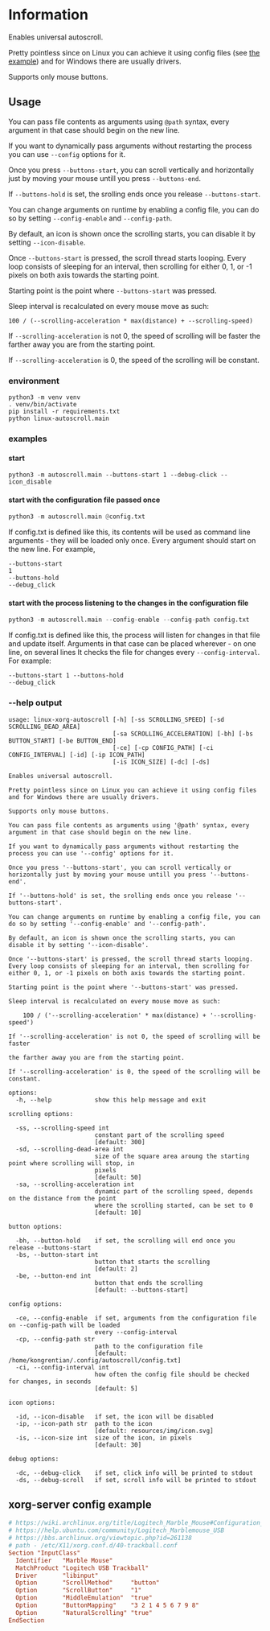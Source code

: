# Information

Enables universal autoscroll.

Pretty pointless since on Linux you can achieve it using config files
(see [the example](#xorg-server-config-example)) and for Windows there are usually drivers.

Supports only mouse buttons.

## Usage
You can pass file contents as arguments using `@path` syntax, every argument in
that case should begin on the new line.

If you want to dynamically pass arguments without restarting the process you can use `--config` options for it.

Once you press `--buttons-start`, you can scroll vertically and horizontally just by moving your mouse untill you press `--buttons-end`.

If `--buttons-hold` is set, the srolling ends once you release `--buttons-start`.

You can change arguments on runtime by enabling a config file, you can do so by setting `--config-enable` and `--config-path`.

By default, an icon is shown once the scrolling starts, you can disable it by setting `--icon-disable`.

Once `--buttons-start` is pressed, the scroll thread starts looping. Every loop consists of sleeping for an interval, then scrolling for either 0, 1, or -1 pixels on both axis towards the starting point.

Starting point is the point where `--buttons-start` was pressed.

Sleep interval is recalculated on every mouse move as such:
```
100 / (--scrolling-acceleration * max(distance) + --scrolling-speed)
```

If `--scrolling-acceleration` is not 0, the speed of scrolling will be faster
the farther away you are from the starting point.

If `--scrolling-acceleration` is 0, the speed of the scrolling will be constant.

### environment

```
python3 -m venv venv
. venv/bin/activate
pip install -r requirements.txt
python linux-autoscroll.main
```

### examples

#### start
```
python3 -m autoscroll.main --buttons-start 1 --debug-click --icon_disable
```

#### start with the configuration file passed once

```python
python3 -m autoscroll.main @config.txt
```
If config.txt is defined like this, its contents will be used as command line arguments - they will be loaded only once.
Every argument should start on the new line.
For example,
```
--buttons-start
1
--buttons-hold
--debug_click
```

#### start with the process listening to the changes in the configuration file

```python
python3 -m autoscroll.main --config-enable --config-path config.txt
```
If config.txt is defined like this, the process will listen for changes in that
file and update itself.
Arguments in that case can be placed wherever - on one line, on several lines
It checks the file for changes every `--config-interval`.
For example:
```
--buttons-start 1 --buttons-hold
--debug_click
```

### --help output

```
usage: linux-xorg-autoscroll [-h] [-ss SCROLLING_SPEED] [-sd SCROLLING_DEAD_AREA]
                             [-sa SCROLLING_ACCELERATION] [-bh] [-bs BUTTON_START] [-be BUTTON_END]
                             [-ce] [-cp CONFIG_PATH] [-ci CONFIG_INTERVAL] [-id] [-ip ICON_PATH]
                             [-is ICON_SIZE] [-dc] [-ds]

Enables universal autoscroll.

Pretty pointless since on Linux you can achieve it using config files and for Windows there are usually drivers.

Supports only mouse buttons.

You can pass file contents as arguments using '@path' syntax, every argument in that case should begin on the new line.

If you want to dynamically pass arguments without restarting the process you can use '--config' options for it.

Once you press '--buttons-start', you can scroll vertically or horizontally just by moving your mouse untill you press '--buttons-end'.

If '--buttons-hold' is set, the srolling ends once you release '--buttons-start'.

You can change arguments on runtime by enabling a config file, you can do so by setting '--config-enable' and '--config-path'.

By default, an icon is shown once the scrolling starts, you can disable it by setting '--icon-disable'.

Once '--buttons-start' is pressed, the scroll thread starts looping. Every loop consists of sleeping for an interval, then scrolling for either 0, 1, or -1 pixels on both axis towards the starting point.

Starting point is the point where '--buttons-start' was pressed.

Sleep interval is recalculated on every mouse move as such:

    100 / ('--scrolling-acceleration' * max(distance) + '--scrolling-speed')

If '--scrolling-acceleration' is not 0, the speed of scrolling will be faster

the farther away you are from the starting point.

If '--scrolling-acceleration' is 0, the speed of the scrolling will be constant.

options:
  -h, --help            show this help message and exit

scrolling options:

  -ss, --scrolling-speed int
                        constant part of the scrolling speed
                        [default: 300]
  -sd, --scrolling-dead-area int
                        size of the square area aroung the starting point where scrolling will stop, in
                        pixels
                        [default: 50]
  -sa, --scrolling-acceleration int
                        dynamic part of the scrolling speed, depends on the distance from the point
                        where the scrolling started, can be set to 0
                        [default: 10]

button options:

  -bh, --button-hold    if set, the scrolling will end once you release --buttons-start
  -bs, --button-start int
                        button that starts the scrolling
                        [default: 2]
  -be, --button-end int
                        button that ends the scrolling
                        [default: --buttons-start]

config options:

  -ce, --config-enable  if set, arguments from the configuration file on --config-path will be loaded
                        every --config-interval
  -cp, --config-path str
                        path to the configuration file
                        [default: /home/kongrentian/.config/autoscroll/config.txt]
  -ci, --config-interval int
                        how often the config file should be checked for changes, in seconds
                        [default: 5]

icon options:

  -id, --icon-disable   if set, the icon will be disabled
  -ip, --icon-path str  path to the icon
                        [default: resources/img/icon.svg]
  -is, --icon-size int  size of the icon, in pixels
                        [default: 30]

debug options:

  -dc, --debug-click    if set, click info will be printed to stdout
  -ds, --debug-scroll   if set, scroll info will be printed to stdout
```


## xorg-server config example

```conf
# https://wiki.archlinux.org/title/Logitech_Marble_Mouse#Configuration_file
# https://help.ubuntu.com/community/Logitech_Marblemouse_USB
# https://bbs.archlinux.org/viewtopic.php?id=261138
# path - /etc/X11/xorg.conf.d/40-trackball.conf
Section "InputClass"
  Identifier   "Marble Mouse"
  MatchProduct "Logitech USB Trackball"
  Driver       "libinput"
  Option       "ScrollMethod"     "button"
  Option       "ScrollButton"     "1"
  Option       "MiddleEmulation"  "true"
  Option       "ButtonMapping"    "3 2 1 4 5 6 7 9 8"
  Option       "NaturalScrolling" "true"
EndSection
```
